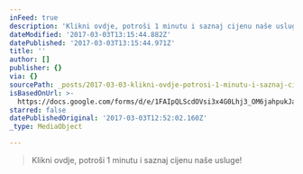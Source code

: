 ```yaml
---
inFeed: true
description: 'Klikni ovdje, potroši 1 minutu i saznaj cijenu naše usluge!'
dateModified: '2017-03-03T13:15:44.882Z'
datePublished: '2017-03-03T13:15:44.971Z'
title: ''
author: []
publisher: {}
via: {}
sourcePath: _posts/2017-03-03-klikni-ovdje-potrosi-1-minutu-i-saznaj-cijenu-nase-usluge.md
isBasedOnUrl: >-
  https://docs.google.com/forms/d/e/1FAIpQLScdOVsi3x4G0Lhj3_OM6jahpukJaGd1BQo7SdDcZ_cg58LITg/viewform
starred: false
datePublishedOriginal: '2017-03-03T12:52:02.160Z'
_type: MediaObject

---
```

> Klikni ovdje, potroši 1 minutu i saznaj cijenu naše usluge!